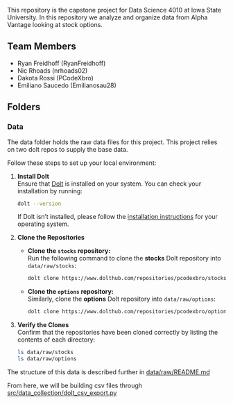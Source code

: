 This repository is the capstone project for Data Science 4010 at Iowa State University. In this repository we analyze and organize data from Alpha Vantage looking at stock options.

## Team Members
- Ryan Freidhoff (RyanFreidhoff)
- Nic Rhoads (nrhoads02)
- Dakota Rossi (PCodeXbro)
- Emiliano Saucedo (Emilianosau28)

## Folders
### Data
The data folder holds the raw data files for this project.
This project relies on two dolt repos to supply the base data.

Follow these steps to set up your local environment:

1. **Install Dolt**  
   Ensure that [Dolt](https://docs.dolthub.com/introduction/installation) is installed on your system. You can check your installation by running:
   ```bash
   dolt --version
   ```
   If Dolt isn’t installed, please follow the [installation instructions](https://docs.dolthub.com/introduction/installation) for your operating system.

2. **Clone the Repositories**  
   - **Clone the `stocks` repository:**  
     Run the following command to clone the **stocks** Dolt repository into `data/raw/stocks`:
     ```bash
     dolt clone https://www.dolthub.com/repositories/pcodexbro/stocks data/raw/stocks
     ```
   - **Clone the `options` repository:**  
     Similarly, clone the **options** Dolt repository into `data/raw/options`:
     ```bash
     dolt clone https://www.dolthub.com/repositories/pcodexbro/options data/raw/options
     ```

3. **Verify the Clones**  
   Confirm that the repositories have been cloned correctly by listing the contents of each directory:
   ```bash
   ls data/raw/stocks
   ls data/raw/options
   ```

The structure of this data is described further in [data/raw/README.md](data/raw/README.md)

From here, we will be building csv files through [src/data_collection/dolt_csv_export.py](src/data_collection/dolt_csv_export.py)
